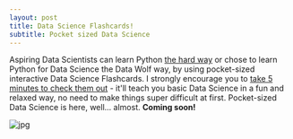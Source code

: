 ```yaml
---
layout: post
title: Data Science Flashcards!
subtitle: Pocket sized Data Science
---
```


Aspiring Data Scientists can learn Python [the hard way](https://learnpythonthehardway.org/) or chose to learn Python for Data Science the Data Wolf way, by using pocket-sized interactive Data Science Flashcards.  I strongly encourage you to [take 5 minutes to check them out](https://datawolf.us/data-science-flashcards/) - it'll teach you basic Data Science in a fun and relaxed way, no need to make things super difficult at first. Pocket-sized Data Science is here, well... almost. **Coming soon!**

![jpg](https://pbs.twimg.com/media/DNQpxAMX4AAJru_.jpg)




